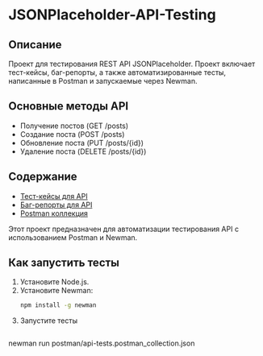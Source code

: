 # JSONPlaceholder-API-Testing

## Описание
Проект для тестирования REST API JSONPlaceholder. Проект включает тест-кейсы, баг-репорты, а также автоматизированные тесты, написанные в Postman и запускаемые через Newman.

## Основные методы API
- Получение постов (GET /posts)
- Создание поста (POST /posts)
- Обновление поста (PUT /posts/{id})
- Удаление поста (DELETE /posts/{id})

## Содержание
- [Тест-кейсы для API](api-test-cases.md)
- [Баг-репорты для API](api-bug-reports.md)
- [Postman коллекция](postman-collection.json)


Этот проект предназначен для автоматизации тестирования API с использованием Postman и Newman.

## Как запустить тесты

1. Установите Node.js.
2. Установите Newman:
   ```bash
   npm install -g newman
3. Запустите тесты
   ```bash
newman run postman/api-tests.postman_collection.json
